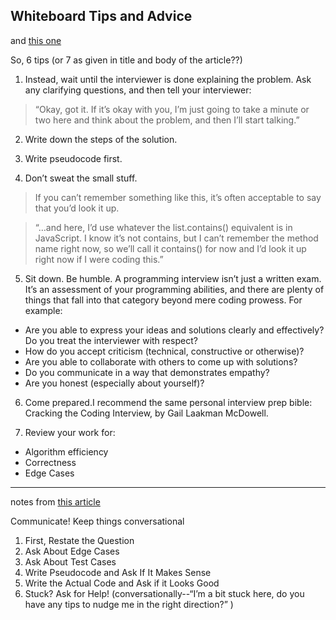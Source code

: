 ## Whiteboard Tips and Advice


and [this one](https://blog.usejournal.com/6-tips-to-ace-a-whiteboard-programming-interview-f06c1b378bc6)

So, 6 tips (or 7 as given in title and body of the article??)

1.  Instead, wait until the interviewer is done explaining the problem. Ask any clarifying questions, and then tell your interviewer:
>“Okay, got it. If it’s okay with you, I’m just going to take a minute or two here and think about the problem, and then I’ll start talking.”

2.  Write down the steps of the solution.

3.  Write pseudocode first.

4.  Don’t sweat the small stuff.
>If you can’t remember something like this, it’s often acceptable to say that you’d look it up.


>“…and here, I’d use whatever the list.contains() equivalent is in JavaScript. I know it’s not contains, but I can’t remember the method name right now, so we’ll call it contains() for now and I’d look it up right now if I were coding this.”

5.  Sit down. Be humble.
A programming interview isn’t just a written exam. It’s an assessment of your programming abilities, and there are plenty of things that fall into that category beyond mere coding prowess. For example:
- Are you able to express your ideas and solutions clearly and effectively?
Do you treat the interviewer with respect?
- How do you accept criticism (technical, constructive or otherwise)?
- Are you able to collaborate with others to come up with solutions?
- Do you communicate in a way that demonstrates empathy?
- Are you honest (especially about yourself)?

6.  Come prepared.I recommend the same personal interview prep bible: Cracking the Coding Interview, by Gail Laakman McDowell.

7.  Review your work for:
- Algorithm efficiency
- Correctness
- Edge Cases

_________________

notes from [this article](https://hackernoon.com/the-best-whiteboard-interview-advice-i-ever-received-3ebbfa72e4a)

Communicate! Keep things conversational


1. First, Restate the Question
2. Ask About Edge Cases
3. Ask About Test Cases
4.  Write Pseudocode and Ask If It Makes Sense
5. Write the Actual Code and Ask if it Looks Good
6. Stuck? Ask for Help! (conversationally--“I’m a bit stuck here, do you have any tips to nudge me in the right direction?”
)
